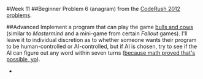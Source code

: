 #Week 11
##Beginner
Problem 6 (anagram) from the <a href="https://github.com/KU-Competitive-Programming/Weekly-Problems/raw/master/CodeRush%202012%20Problems%20and%20Judging%20Data/CodeRush%202012%20Problem%20Set.pdf">CodeRush 2012 problems</a>.

##Advanced
Implement a program that can play the game <a href="http://en.wikipedia.org/wiki/Bulls_and_cows">bulls and cows</a> (similar to <em>Mastermind</em> and a mini-game from certain <em>Fallout</em> games). I'll leave it to individual discretion as to whether someone wants their program to be human-controlled or AI-controlled, but if AI is chosen, try to see if the AI can figure out any word within seven turns (<a href="http://bulls-cows.sourceforge.net/bullscows.pdf">because math proved that's possible, yo</a>).

-
